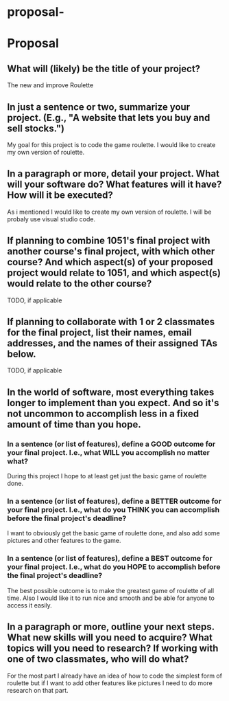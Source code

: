 # proposal-

# Proposal

## What will (likely) be the title of your project?
The new and improve Roulette 

## In just a sentence or two, summarize your project. (E.g., "A website that lets you buy and sell stocks.")

My goal for this project is to code the game roulette. I would like to create my own version of roulette.

## In a paragraph or more, detail your project. What will your software do? What features will it have? How will it be executed?

As i mentioned I would like to create my own version of roulette. I will be probaly use visual studio code. 

## If planning to combine 1051's final project with another course's final project, with which other course? And which aspect(s) of your proposed project would relate to 1051, and which aspect(s) would relate to the other course?

TODO, if applicable

## If planning to collaborate with 1 or 2 classmates for the final project, list their names, email addresses, and the names of their assigned TAs below.

TODO, if applicable

## In the world of software, most everything takes longer to implement than you expect. And so it's not uncommon to accomplish less in a fixed amount of time than you hope.

### In a sentence (or list of features), define a GOOD outcome for your final project. I.e., what WILL you accomplish no matter what?

During this project I hope to at least get just the basic game of roulette done.


### In a sentence (or list of features), define a BETTER outcome for your final project. I.e., what do you THINK you can accomplish before the final project's deadline?

I want to obviously get the basic game of roulette done, and also add some pictures and other features to the game.


### In a sentence (or list of features), define a BEST outcome for your final project. I.e., what do you HOPE to accomplish before the final project's deadline?

The best possible outcome is to make the greatest game of roulette of all time. Also I would like it to run nice and smooth and be able for anyone to access it easily.

## In a paragraph or more, outline your next steps. What new skills will you need to acquire? What topics will you need to research? If working with one of two classmates, who will do what?

For the most part I already have an idea of how to code the simplest form of roulette but if I want to add other features like pictures I need to do more research on that part.
